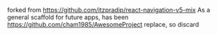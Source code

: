forked from https://github.com/itzpradip/react-navigation-v5-mix
As a general scaffold for future apps, has been https://github.com/cham1985/AwesomeProject  replace, so discard


